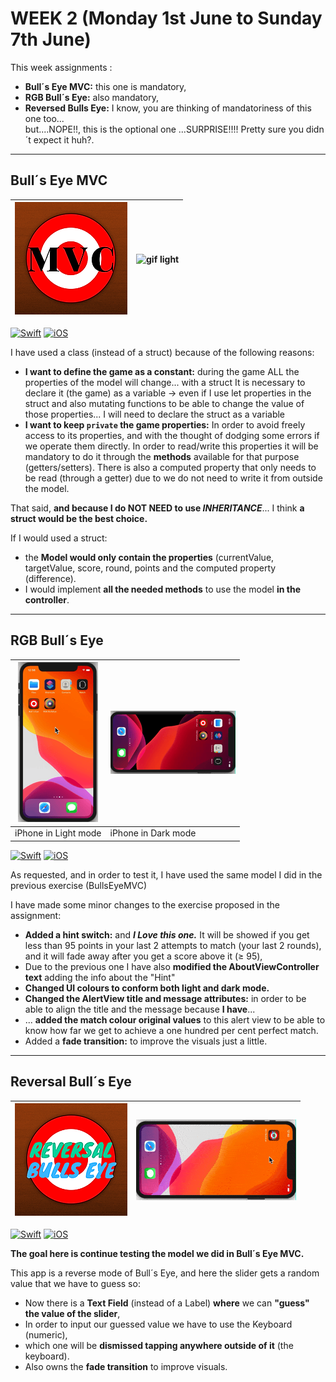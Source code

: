 # WEEK 2  (Monday 1st June to Sunday 7th June)

This week assignments :
- **Bull´s Eye MVC:** this one is mandatory, 
- **RGB Bull´s Eye:** also mandatory,  
- **Reversed Bulls Eye:** I know, you are thinking of mandatoriness of this one too...  
                       but....NOPE!!, this is the optional one ...SURPRISE!!!! 
                       Pretty sure you didn´t expect it huh?.
---

## Bull´s Eye MVC

| ![gif light](/Week02/Assets-Gifs/BullsEyeMVC.png) | ![gif light](/Week02/Assets-Gifs/BullsEyeMVC.gif) |
| ------------------------------------------------- | ------------------------------------------------- |


[![Swift](https://img.shields.io/badge/Swift-5.0-orange.svg?longCache=true&style=flat&logo=swift)](https://www.swift.org)
[![iOS](https://img.shields.io/badge/iOS-13.0+-lightgrey.svg?longCache=true&?style=plastic&logo=apple)](https://developer.apple.com/ios/)


I have used a class (instead of a struct) because of the following reasons:
- **I want to define the game as a constant:** during the game ALL the properties of the model will change... with a struct It is necessary to declare it (the game) as a variable -> even if I use  let properties in the struct and also  mutating functions to be able to change the value of those properties... I will need to declare the struct as a variable  
- **I want to keep `private` the game properties:** In order to avoid freely access to its properties, and with the thought of dodging some errors if we operate them directly. In order to read/write this properties  it will be mandatory to do it through the **methods** available for that purpose  (getters/setters). There is also a computed property that only needs to be read (through a getter) due to we do not need to write it from outside the model.  

That said, **and because I do NOT NEED to use _INHERITANCE_**... I think **a struct would be the best choice.**  

If I would used a struct:
- the **Model would only contain the properties** (currentValue, targetValue, score, round, points and the computed property (difference).
- I would implement **all the needed methods** to use the model **in the  controller**.

---


## RGB Bull´s Eye
| ![gif light](/Week02/Assets-Gifs/RGBullsEyeLight.gif) | ![gif dark](/Week02/Assets-Gifs/RGBullsEyeDark.gif) |
| ------------------------------------------------------- | ----------------------------------------------------- | 
| iPhone in Light mode | iPhone in Dark mode |  


[![Swift](https://img.shields.io/badge/Swift-5.0-orange.svg?longCache=true&style=flat&logo=swift)](https://www.swift.org)
[![iOS](https://img.shields.io/badge/iOS-13.0+-lightgrey.svg?longCache=true&?style=plastic&logo=apple)](https://developer.apple.com/ios/)



As requested, and in order to test it, I have used the same model I did in the previous exercise  (BullsEyeMVC)

I have made some minor changes to the exercise proposed in the assignment:  
- **Added a hint switch:** and **_I Love this one._** It will be showed if you get less than 95 points in your last 2 attempts to match (your last 2 rounds), and it will fade away after you get a score above it (≥ 95),
- Due to the previous one I have also **modified the AboutViewController text** adding the info about the "Hint"
- **Changed UI colours to conform both light and dark mode.**  
- **Changed the AlertView title and message attributes:** in order to be able to align the title and the message because
    **I have**...  
- ... **added the match colour original values** to this alert view to be able to know how far we get to achieve a one hundred per cent perfect match. 
- Added a **fade transition:** to improve the visuals just a little.

---

## Reversal Bull´s Eye

| ![AppIcon](/Week02/Assets-Gifs/RevBullsEye.png) | ![gif](/Week02/Assets-Gifs/RevBullsEye.gif) |
| ------------------------------------------- | ----------------------------------------------------- | 

[![Swift](https://img.shields.io/badge/Swift-5.0-orange.svg?longCache=true&style=flat&logo=swift)](https://www.swift.org)
[![iOS](https://img.shields.io/badge/iOS-13.0+-lightgrey.svg?longCache=true&?style=plastic&logo=apple)](https://developer.apple.com/ios/)


**The goal here is continue testing the model we did in Bull´s Eye MVC.**  

This app is a reverse mode of Bull´s Eye, and here the slider gets a random value that we have to guess so:
- Now there is a **Text Field** (instead of a Label) **where** we can **"guess" the value of the slider**,
- In order to input our guessed value we have to use the Keyboard (numeric),
- which one will be **dismissed tapping anywhere outside of it** (the keyboard).
- Also owns the **fade transition** to improve visuals.

